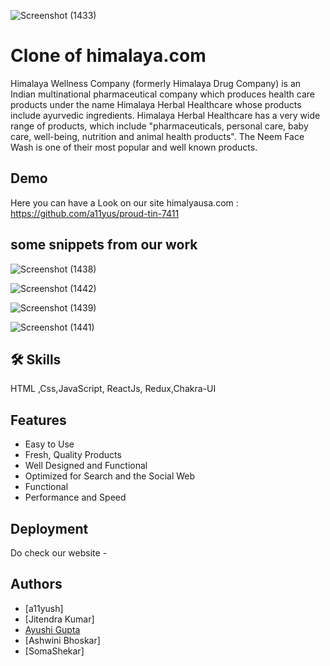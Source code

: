  ![Screenshot (1433)](https://user-images.githubusercontent.com/101566272/187063976-df4a5fae-1560-4830-a4f2-4250e3acf6d8.png)



# Clone of himalaya.com
Himalaya Wellness Company (formerly Himalaya Drug Company) is an Indian multinational pharmaceutical company which produces health care products under the name Himalaya Herbal Healthcare whose products include ayurvedic ingredients. Himalaya Herbal Healthcare has a very wide range of products, which include "pharmaceuticals, personal care, baby care, well-being, nutrition and animal health products". The Neem Face Wash is one of their most popular and well known products.

## Demo

Here you can have a Look on our site himalyausa.com :
https://github.com/a11yus/proud-tin-7411


## some snippets from our work

![Screenshot (1438)](https://user-images.githubusercontent.com/101566272/187064927-a4e19675-51c3-4e5b-a57a-dcce2351d290.png)

![Screenshot (1442)](https://user-images.githubusercontent.com/101566272/187065004-9bf6c241-b82f-4eba-953a-8810320b1c4d.png)


![Screenshot (1439)](https://user-images.githubusercontent.com/101566272/187064948-88b32648-589a-4971-9aa0-4a40db238ca8.png)

![Screenshot (1441)](https://user-images.githubusercontent.com/101566272/187064957-6ee039e7-706d-4b0c-9006-10e0745d5b37.png)


## 🛠 Skills
HTML ,Css,JavaScript, ReactJs, Redux,Chakra-UI


## Features

- Easy to Use
- Fresh, Quality Products
- Well Designed and Functional
- Optimized for Search and the Social Web
- Functional
- Performance and Speed

## Deployment
Do check our website -


## Authors
 - [a11yush]
- [Jitendra Kumar]
- [Ayushi Gupta](https://github.com/Ayushi0516)
- [Ashwini Bhoskar]
- [SomaShekar]
